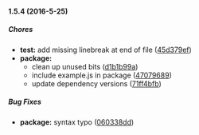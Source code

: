 #### 1.5.4 (2016-5-25)

##### Chores

* **test:** add missing linebreak at end of file ([45d379ef](https://github.com/fvdm/nodejs-fibonacci/commit/45d379ef318273b48dfe5394924cfe5ac9b343c7))
* **package:**
  * clean up unused bits ([d1b1b99a](https://github.com/fvdm/nodejs-fibonacci/commit/d1b1b99adb22846127d0e1ace1798e4c482302aa))
  * include example.js in package ([47079689](https://github.com/fvdm/nodejs-fibonacci/commit/4707968919018016a755a99806d9fe78507c60b3))
  * update dependency versions ([71ff4bfb](https://github.com/fvdm/nodejs-fibonacci/commit/71ff4bfb5087ceeabb16a81ecabfd9baba5f3501))

##### Bug Fixes

* **package:** syntax typo ([060338dd](https://github.com/fvdm/nodejs-fibonacci/commit/060338ddc89c142bfc7f26d23002c51fb0c61d6c))


